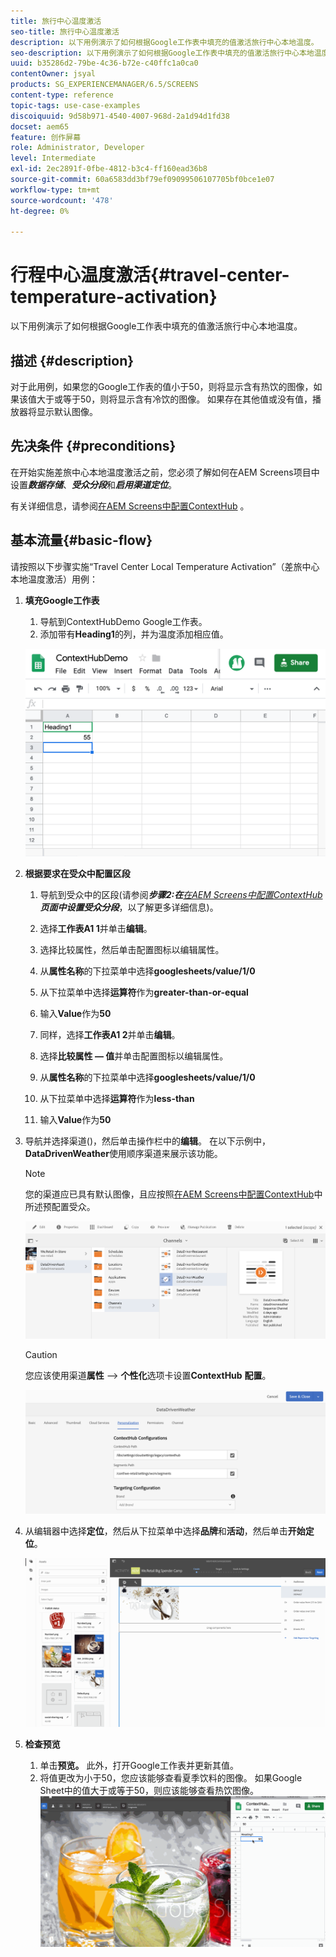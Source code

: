 ```yaml
---
title: 旅行中心温度激活
seo-title: 旅行中心温度激活
description: 以下用例演示了如何根据Google工作表中填充的值激活旅行中心本地温度。
seo-description: 以下用例演示了如何根据Google工作表中填充的值激活旅行中心本地温度。
uuid: b35286d2-79be-4c36-b72e-c40ffc1a0ca0
contentOwner: jsyal
products: SG_EXPERIENCEMANAGER/6.5/SCREENS
content-type: reference
topic-tags: use-case-examples
discoiquuid: 9d58b971-4540-4007-968d-2a1d94d1fd38
docset: aem65
feature: 创作屏幕
role: Administrator, Developer
level: Intermediate
exl-id: 2ec2891f-0fbe-4812-b3c4-ff160ead36b8
source-git-commit: 60a6583dd3bf79ef09099506107705bf0bce1e07
workflow-type: tm+mt
source-wordcount: '478'
ht-degree: 0%

---
```


# 行程中心温度激活{#travel-center-temperature-activation}

以下用例演示了如何根据Google工作表中填充的值激活旅行中心本地温度。

## 描述 {#description}

对于此用例，如果您的Google工作表的值小于50，则将显示含有热饮的图像，如果该值大于或等于50，则将显示含有冷饮的图像。 如果存在其他值或没有值，播放器将显示默认图像。

## 先决条件 {#preconditions}

在开始实施差旅中心本地温度激活之前，您必须了解如何在AEM Screens项目中设置&#x200B;***数据存储***、***受众分段***&#x200B;和&#x200B;***启用渠道定位***。

有关详细信息，请参阅[在AEM Screens中配置ContextHub](configuring-context-hub.md) 。

## 基本流量{#basic-flow}

请按照以下步骤实施“Travel Center Local Temperature Activation”（差旅中心本地温度激活）用例：

1. **填充Google工作表**

   1. 导航到ContextHubDemo Google工作表。
   1. 添加带有&#x200B;**Heading1**&#x200B;的列，并为温度添加相应值。

   ![screen_shot_2019-05-08at112911am](assets/screen_shot_2019-05-08at112911am.png)

1. **根据要求在受众中配置区段**

   1. 导航到受众中的区段(请参阅&#x200B;***步骤2:在&#x200B;**[在AEM Screens中配置ContextHub](configuring-context-hub.md)**页面中设置受众分段***，以了解更多详细信息)。

   1. 选择&#x200B;**工作表A1 1**&#x200B;并单击&#x200B;**编辑**。

   1. 选择比较属性，然后单击配置图标以编辑属性。
   1. 从&#x200B;**属性名称**&#x200B;的下拉菜单中选择&#x200B;**googlesheets/value/1/0**

   1. 从下拉菜单中选择&#x200B;**运算符**&#x200B;作为&#x200B;**greater-than-or-equal**

   1. 输入&#x200B;**Value**&#x200B;作为&#x200B;**50**

   1. 同样，选择&#x200B;**工作表A1 2**&#x200B;并单击&#x200B;**编辑**。

   1. 选择&#x200B;**比较属性 — 值**&#x200B;并单击配置图标以编辑属性。
   1. 从&#x200B;**属性名称**&#x200B;的下拉菜单中选择&#x200B;**googlesheets/value/1/0**

   1. 从下拉菜单中选择&#x200B;**运算符**&#x200B;作为&#x200B;**less-than**

   1. 输入&#x200B;**Value**&#x200B;作为&#x200B;**50**

1. 导航并选择渠道()，然后单击操作栏中的&#x200B;**编辑**。 在以下示例中， **DataDrivenWeather**&#x200B;使用顺序渠道来展示该功能。

   >[!NOTE]
   >
   >您的渠道应已具有默认图像，且应按照[在AEM Screens中配置ContextHub](configuring-context-hub.md)中所述预配置受众。

   ![screen_shot_2019-05-08at113022am](assets/screen_shot_2019-05-08at113022am.png)

   >[!CAUTION]
   >
   >您应该使用渠道&#x200B;**属性** —> **个性化**&#x200B;选项卡设置&#x200B;**ContextHub** **配置**。

   ![screen_shot_2019-05-08at114106am](assets/screen_shot_2019-05-08at114106am.png)

1. 从编辑器中选择&#x200B;**定位**，然后从下拉菜单中选择&#x200B;**品牌**&#x200B;和&#x200B;**活动**，然后单击&#x200B;**开始定位**。

   ![new_activity3](assets/new_activity3.gif)

1. **检查预览**

   1. 单击&#x200B;**预览。** 此外，打开Google工作表并更新其值。
   1. 将值更改为小于50，您应该能够查看夏季饮料的图像。 如果Google Sheet中的值大于或等于50，则应该能够查看热饮图像。
   ![结果3](assets/result3.gif)
